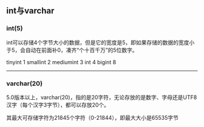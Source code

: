 ## int与varchar

### int(5)

int可以存储4个字节大小的数据，但是它的宽度是5，即如果存储的数据的宽度小于5，会自动在前面补0，凑齐“个十百千万”的5位数字。

tinyint 1
smallint 2
mediumint 3
int 4
bigint 8

---

### varchar(20)

5.0版本以上，varchar(20)，指的是20字符，无论存放的是数字、字母还是UTF8汉字（每个汉字3字节），都可以存放20个。

其最大可存储字符为21845个字符（0-21844），即最大大小是65535字节
